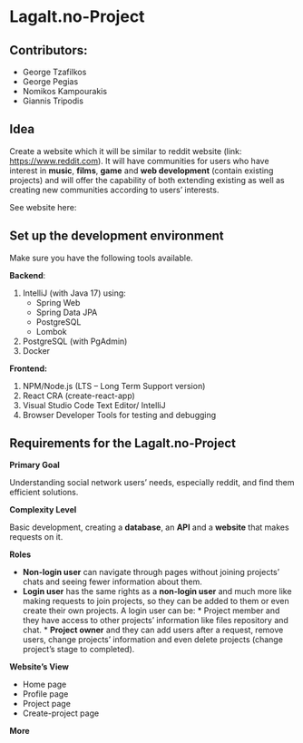 # **Lagalt.no-Project**

## Contributors:
 - George Tzafilkos
 - George Pegias 
 - Nomikos Kampourakis
 - Giannis Tripodis
 
## **Idea**
Create a website which it will be similar to reddit website (link: https://www.reddit.com).
It will have communities for users who have interest in **music**, **films**, **game** and **web development** (contain existing projects) and
will offer the capability of both extending existing as well as creating new communities according to users’ interests.

See website here: 

## **Set up the development environment**
Make sure you have the following tools available.

**Backend**:
1. IntelliJ (with Java 17) using:
      * Spring Web
      * Spring Data JPA
      * PostgreSQL
      * Lombok
2. PostgreSQL (with PgAdmin)
3. Docker

**Frontend:**
1. NPM/Node.js (LTS – Long Term Support version)
2. React CRA (create-react-app)
3. Visual Studio Code Text Editor/ IntelliJ
4. Browser Developer Tools for testing and debugging

## **Requirements for the Lagalt.no-Project**

**Primary Goal**

Understanding social network users’ needs, especially reddit, and find them efficient solutions.

**Complexity Level**

Basic development, creating a **database**, an **API** and a **website** that makes requests on it.

**Roles**

* **Non-login user** can navigate through pages without joining projects’ chats and seeing fewer information about them.
* **Login user** has the same rights as a **non-login user** and much more like making requests to join projects, so they 
can be added to them or even create their own projects. A login user can be:
        * Project member and they have access to other projects’ information like files repository and chat.
        * **Project owner** and they can add users after a request, remove users, change projects’ information and even delete projects (change project’s stage to completed).

**Website’s View**

- Home page
- Profile page
- Project page
- Create-project page

**More**
